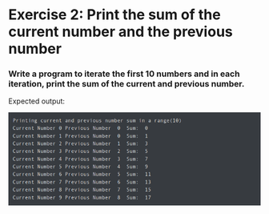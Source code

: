 # Exercise 2: Print the sum of the current number and the previous number #
### Write a program to iterate the first 10 numbers and in each iteration, print the sum of the current and previous number. ###
 
Expected output: 

![exercise2](https://github.com/nmikelis/python_exercises/blob/main/docs/images/exercise2.png?raw=true)





